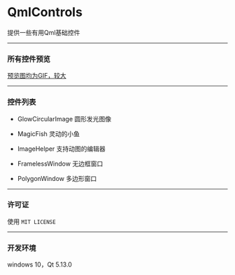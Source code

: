 ﻿# QmlControls

提供一些有用Qml基础控件

------

### 所有控件预览

[预览图均为GIF，较大](https://github.com/mengps/QmlControls/blob/master/demonstrate/demonstrate.md)

------

### 控件列表

 - GlowCircularImage 圆形发光图像

 - MagicFish 灵动的小鱼

 - ImageHelper 支持动图的编辑器

 - FramelessWindow 无边框窗口

 - PolygonWindow 多边形窗口

------

### 许可证

 使用 `MIT LICENSE`

------

### 开发环境

windows 10，Qt 5.13.0

 